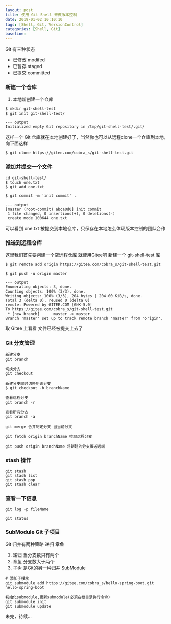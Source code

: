 ```yaml
---
layout: post
title: 使用 Git Shell 来做版本控制
date: 2019-01-02 10:10:10
tags: [Shell, Git, VersionControl]
categories: [Shell, Git]
baseline:
---
```


Git 有三种状态

- 已修改 modifed
- 已暂存 staged
- 已提交 committed

### 新建一个仓库

1. 本地新创建一个仓库

```
$ mkdir git-shell-test
$ git init git-shell-test/

--- output
Initialized empty Git repository in /tmp/git-shell-test/.git/
```

这样一个 Git 仓库就在本地创建好了，当然你也可以从远程clone一个仓库到本地,向下面这样

```
$ git clone https://gitee.com/cobra_s/git-shell-test.git
```

### 添加并提交一个文件

```
cd git-shell-test/
$ touch one.txt
$ git add one.txt

$ git commit -m 'init commit' .

--- output
[master (root-commit) abca0d0] init commit
 1 file changed, 0 insertions(+), 0 deletions(-)
 create mode 100644 one.txt
```

可以看到 one.txt 被提交到本地仓库，只保存在本地怎么体现版本控制的团队合作

### 推送到远程仓库

这里我们首先要创建一个空远程仓库 就使用Gitee吧 新建一个 git-shell-test 库

```
$ git remote add origin https://gitee.com/cobra_s/git-shell-test.git

$ git push -u origin master

--- output
Enumerating objects: 3, done.
Counting objects: 100% (3/3), done.
Writing objects: 100% (3/3), 204 bytes | 204.00 KiB/s, done.
Total 3 (delta 0), reused 0 (delta 0)
remote: Powered by GITEE.COM [GNK-5.0]
To https://gitee.com/cobra_s/git-shell-test.git
 * [new branch]      master -> master
Branch 'master' set up to track remote branch 'master' from 'origin'.

```

取 Gitee 上看看 文件已经被提交上去了

### Git 分支管理

```
新建分支
git branch

切换分支
git checkout

新建分支同时切换到该分支
$ git checkout -b branchName

查看远程分支
git branch -r

查看所有分支
git branch -a

git merge 合并制定分支 当当前分支

git fetch origin branchName 拉取远程分支

git push origin branchName 将新建的分支推送远端
```

### stash 操作

```
git stash
git stash list
git stash pop
git stash clear

```

### 查看一下信息

```
git log -p fileName

git status
```

### SubModule Git 子项目

Git 归并有两种策略 递归 章鱼
1. 递归 当分支数只有两个
2. 章鱼 分支数大于两个
3. 子树 是Git的另一种归并 SubModule

```
# 添加子模块
git submodule add https://gitee.com/cobra_s/hello-spring-boot.git hello-spring-boot

初始化submodule,更新submodule(必须在根目录执行命令)
git submodule init
git submodule update
```

未完，待续...
